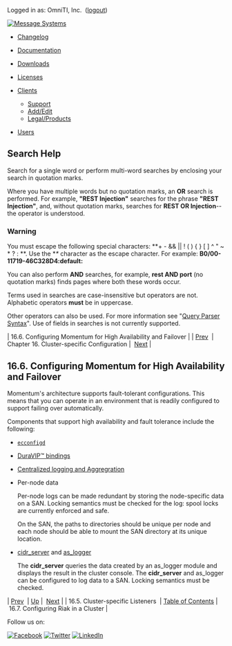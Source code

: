 Logged in as: OmniTI, Inc.  ([logout](https://support.messagesystems.com/logout.php))

[![Message Systems](https://support.messagesystems.com/images/ms-white205.png)](https://support.messagesystems.com/start.php) 

*   [Changelog](https://support.messagesystems.com/start.php?show=changelog)
*   [Documentation](https://support.messagesystems.com/docs/)
*   [Downloads](https://support.messagesystems.com/start.php)

*   [Licenses](https://support.messagesystems.com/license_summary.php)
*   <a href="">Clients</a>
    *   [Support](https://support.messagesystems.com/cs.php)
    *   [Add/Edit](https://support.messagesystems.com/edit_client.php)
    *   [Legal/Products](https://support.messagesystems.com/edit_products.php)
*   [Users](https://support.messagesystems.com/edit_customer.php)

## Search Help

Search for a single word or perform multi-word searches by enclosing your search in quotation marks.

Where you have multiple words but no quotation marks, an **OR** search is performed. For example, **"REST Injection"** searches for the phrase **"REST Injection"**, and, without quotation marks, searches for **REST OR Injection**--the operator is understood.

### Warning

You must escape the following special characters: **+ - && || ! ( ) { } [ ] ^ " ~ * ? : \**. Use the **\** character as the escape character. For example: **B0/00-11719-46C328D4\:default\:**

You can also perform **AND** searches, for example, **rest AND port** (no quotation marks) finds pages where both these words occur.

Terms used in searches are case-insensitive but operators are not. Alphabetic operators **must** be in uppercase.

Other operators can also be used. For more information see "[Query Parser Syntax](https://lucene.apache.org/core/old_versioned_docs/versions/3_0_0/queryparsersyntax.html)". Use of fields in searches is not currently supported.

| 16.6. Configuring Momentum for High Availability and Failover |
| [Prev](cluster.listeners.php)  | Chapter 16. Cluster-specific Configuration |  [Next](cluster.riak.configuration.php) |

## 16.6. Configuring Momentum for High Availability and Failover

Momentum's architecture supports fault-tolerant configurations. This means that you can operate in an environment that is readily configured to support failing over automatically.

Components that support high availability and fault tolerance include the following:

*   [`ecconfigd`](conf.overview.php#conf.ecconfigd "15.1.3. Configuration Management (ecconfigd)")

*   [DuraVIP™ bindings](cluster.config.duravip.php "Chapter 27. DuraVIP™: IP Fail over")

*   [Centralized logging and Aggregration](log_aggregation.php "Chapter 26. Log Aggregation")

*   Per-node data

    Per-node logs can be made redundant by storing the node-specific data on a SAN. Locking semantics must be checked for the log: spool locks are currently enforced and safe.

    On the SAN, the paths to directories should be unique per node and each node should be able to mount the SAN directory at its unique location.

*   [cidr_server](cluster.cidr_server.php "Chapter 39. CIDR Server") and [as_logger](modules.as_logger.php "71.7. as_logger – Audit Series Logger")

    The **cidr_server** queries the data created by an as_logger module and displays the result in the cluster console. The **cidr_server** and as_logger can be configured to log data to a SAN. Locking semantics must be checked.

| [Prev](cluster.listeners.php)  | [Up](cluster.php) |  [Next](cluster.riak.configuration.php) |
| 16.5. Cluster-specific Listeners  | [Table of Contents](index.php) |  16.7. Configuring Riak in a Cluster |

Follow us on:

[![Facebook](https://support.messagesystems.com/images/icon-facebook.png)](http://www.facebook.com/messagesystems) [![Twitter](https://support.messagesystems.com/images/icon-twitter.png)](http://twitter.com/#!/MessageSystems) [![LinkedIn](https://support.messagesystems.com/images/icon-linkedin.png)](http://www.linkedin.com/company/message-systems)